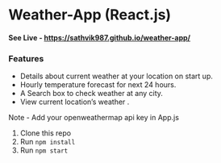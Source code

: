 # Weather-App (React.js)

#### See Live - https://sathvik987.github.io/weather-app/

### Features

- Details about current weather at your location on start up.
- Hourly temperature forecast for next 24 hours.
- A Search box to check weather at any city.
- View current location’s weather .

Note - Add your openweathermap api key in App.js

1. Clone this repo
2. Run `npm install`
3. Run `npm start`
